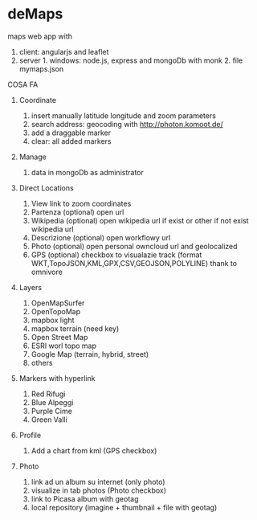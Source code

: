 # deMaps
maps web app with 
  1. client: angularjs and leaflet 
  2. server 
    1. windows: node.js, express and mongoDb with monk
    2. file mymaps.json

COSA FA
1. Coordinate
	1. insert manually latitude longitude and zoom parameters
	2. search address: geocoding with http://photon.komoot.de/
    3. add a draggable marker
    4. clear: all added markers
    
2. Manage
    1. data in mongoDb as administrator

3. Direct Locations		
	1. View link to zoom coordinates
	2. Partenza (optional) open url
	3. Wikipedia (optional) open wikipedia url if exist or other if not exist wikipedia url
	4. Descrizione (optional) open workflowy url
	5. Photo (optional) open personal owncloud url and geolocalized
	6. GPS (optional) checkbox to visualazie track (format WKT,TopoJSON,KML,GPX,CSV,GEOJSON,POLYLINE) thank to omnivore
	
4. Layers
	1. OpenMapSurfer
	2. OpenTopoMap
	3. mapbox light
	4. mapbox terrain (need key)
	5. Open Street Map
	6. ESRI worl topo map
	7. Google Map (terrain, hybrid, street)
	8. others
	
5. Markers with hyperlink
	1. Red			Rifugi
	2. Blue			Alpeggi
	3. Purple		Cime
	4. Green 		Valli

6. Profile
	1. Add a chart from kml (GPS checkbox)

7. Photo
    1. link ad un album su internet (only photo)
    2. visualize in tab photos (Photo checkbox)        
      1. link to Picasa album with geotag 
      2. local repository (imagine + thumbnail + file with geotag)
          
